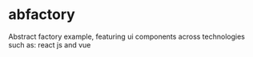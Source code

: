 # abfactory
Abstract factory example, featuring ui components across technologies such as: react js and vue
